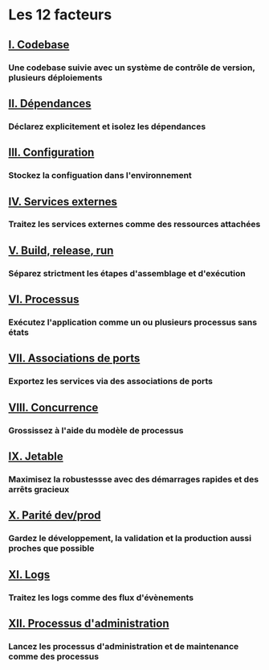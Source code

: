 Les 12 facteurs
==================

## [I. Codebase](./codebase)
### Une codebase suivie avec un système de contrôle de version, plusieurs déploiements

## [II. Dépendances](./dependencies)
### Déclarez explicitement et isolez les dépendances

## [III. Configuration](./config)
### Stockez la configuation dans l'environnement

## [IV. Services externes](./backing-services)
### Traitez les services externes comme des ressources attachées

## [V. Build, release, run](./build-release-run)
### Séparez strictment les étapes d'assemblage et d'exécution

## [VI. Processus](./processes)
### Exécutez l'application comme un ou plusieurs processus sans états

## [VII. Associations de ports](./port-binding)
### Exportez les services via des associations de ports

## [VIII. Concurrence](./concurrency)
### Grossissez à l'aide du modèle de processus

## [IX. Jetable](./disposability)
### Maximisez la robustessse avec des démarrages rapides et des arrêts gracieux

## [X. Parité dev/prod](./dev-prod-parity)
### Gardez le développement, la validation et la production aussi proches que possible

## [XI. Logs](./logs)
### Traitez les logs comme des flux d'évènements

## [XII. Processus d'administration](./admin-processes)
### Lancez les processus d'administration et de maintenance comme des processus
